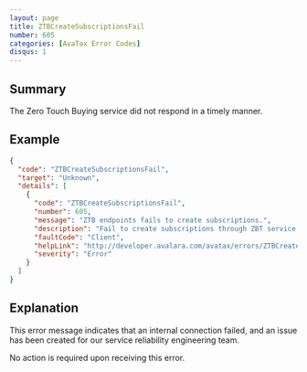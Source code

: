 ```yaml
---
layout: page
title: ZTBCreateSubscriptionsFail
number: 605
categories: [AvaTax Error Codes]
disqus: 1
---
```


## Summary

The Zero Touch Buying service did not respond in a timely manner.

## Example

```json
{
  "code": "ZTBCreateSubscriptionsFail",
  "target": "Unknown",
  "details": [
    {
      "code": "ZTBCreateSubscriptionsFail",
      "number": 605,
      "message": "ZTB endpoints fails to create subscriptions.",
      "description": "Fail to create subscriptions through ZBT service for account '-0-' at '-1-'.",
      "faultCode": "Client",
      "helpLink": "http://developer.avalara.com/avatax/errors/ZTBCreateSubscriptionsFail",
      "severity": "Error"
    }
  ]
}
```

## Explanation

This error message indicates that an internal connection failed, and an issue has been created for our service reliability engineering team.

No action is required upon receiving this error.
